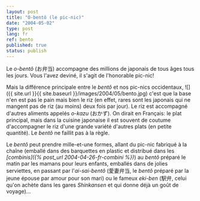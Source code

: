 ```yaml
---
layout: post
title: "O-bentô (le pic-nic)"
date: "2004-05-02"
type: post
lang: fr
ref: bento
published: true
status: publish
---
```




Le _o-bentô_ (お弁当) accompagne des millions de japonais de tous âges tous les jours. Vous l'avez deviné, il s'agit de l'honorable pic-nic!

 

Mais la différence principale entre le _bentô_ et nos pic-nics occidentaux, ![]({{ site.url }}{{ site.baseurl }}/images/2004/05/bento.jpg) c'est que la base n'en est pas le pain mais bien le riz (en effet, rares sont les japonais qui ne mangent pas de riz (au moins) deux fois par jour). Le riz est accompagné d'autres aliments appelés _o-kazu_ (おかず). On dirait en Français: le plat principal, mais dans la cuisine japonaise il est souvent de coutume d'accompagner le riz d'une grande variété d'autres plats (en petite quantité). Le _bentô_ ne faillit pas à la règle.

Le _bentô_ peut prendre mille-et-une formes, allant du pic-nic fabriqué à la chaîne (emballé dans des barquettes en plastic et distribué dans les _[combinis]({% post_url 2004-04-26-fr-combini %})_) au _bentô_ préparé le matin par les mamans pour leurs enfants, emballés dans de jolies serviettes, en passant par l'_ai-sai-bentô_ (愛妻弁当, le _bentô_ préparé par la jeune épouse par amour pour son mari) ou le fameux _eki-ben_ (駅弁, celui qu'on achète dans les gares _Shinkansen_ et qui donne déjà un goût de voyage)...


